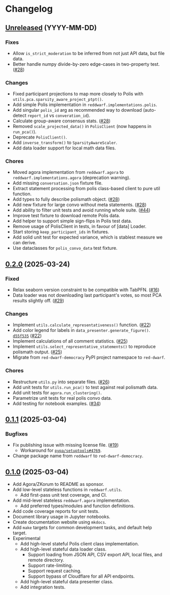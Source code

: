# Changelog

## [Unreleased][] (YYYY-MM-DD)

### Fixes
- Allow `is_strict_moderation` to be inferred from not just API data, but file data.
- Better handle numpy divide-by-zero edge-cases in two-property test. ([#28](https://github.com/polis-community/red-dwarf/pull/28))

### Changes
- Fixed participant projections to map more closely to Polis with `utils.pca.sparsity_aware_project_ptpt()`.
- Add simple Polis implementation in `reddwarf.implementations.polis`.
- Add singular `polis_id` arg as recommended way to download (auto-detect `report_id` vs `converation_id`).
- Calculate group-aware consensus stats. ([#28](https://github.com/polis-community/red-dwarf/pull/28))
- Removed `scale_projected_data()` in `PolisClient` (now happens in `run_pca()`).
- Deprecate `PolisClient()`.
- Add `inverse_transform()` to `SparsityAwareScaler`.
- Add data loader support for local math data files.

### Chores
- Moved agora implementation from `reddwarf.agora` to `reddwarf.implementations.agora` (deprecation warning).
- Add missing `conversation.json` fixture file.
- Extract statement processing from polis class-based client to pure util function.
- Add types to fully describe polismath object. ([#28](https://github.com/polis-community/red-dwarf/pull/28))
- Add new fixture for large convo without meta statements. ([#28](https://github.com/polis-community/red-dwarf/pull/28))
- Add ability to filter unit tests and avoid running whole suite. ([#44](https://github.com/polis-community/red-dwarf/pull/44))
- Improve test fixture to download remote Polis data.
- Add helper to support simple sign-flips in Polis test data.
- Remove usage of PolisClient in tests, in favour of [data] Loader.
- Start storing `keep_participant_ids` in fixtures.
- Add solid unit test for expected variance, which is stablest measure we can derive.
- Use dataclasses for `polis_convo_data` test fixture.

## [0.2.0][] (2025-03-24)
### Fixed
- Relax seaborn version constraint to be compatible with TabPFN. ([#16](https://github.com/polis-community/red-dwarf/issues/16))
- Data loader was not downloading last participant's votes, so most PCA results slightly off. ([#29](https://github.com/polis-community/red-dwarf/issues/29))

### Changes
- Implement `utils.calculate_representativeness()` function. ([#22](https://github.com/polis-community/red-dwarf/issues/22))
- Add color legend for labels in `data_presenter.generate_figure()`. [`d55f535`](https://github.com/polis-community/red-dwarf/pull/24/commits/d55f53588de72620abb984d7c1ac27f8a31d5478) ([#22](https://github.com/polis-community/red-dwarf/issues/22))
- Implement calculations of all comment statistics. ([#25](https://github.com/polis-community/red-dwarf/pull/25))
- Implement `utils.select_representative_statements()` to reproduce polismath output. ([#25](https://github.com/polis-community/red-dwarf/pull/25))
- Migrate from `red-dwarf-democracy` PyPI project namespace to `red-dwarf`.

### Chores
- Restructure `utils.py` into separate files. ([#26](https://github.com/polis-community/red-dwarf/pull/26))
- Add unit tests for `utils.run_pca()` to test against real polismath data.
- Add unit tests for `agora.run_clustering()`.
- Parametrize unit tests for real polis convo data.
- Add testing for notebook examples. ([#34](https://github.com/polis-community/red-dwarf/pull/34))

## [0.1.1][] (2025-03-04)
### Bugfixes
- Fix publishing issue with missing license file. ([#19](https://github.com/polis-community/red-dwarf/issues/19))
    - Workaround for [`pypa/setuptools#4769`](https://github.com/pypa/setuptools/issues/4759).
- Change package name from `reddwarf` to `red-dwarf-democracy`.

## [0.1.0][] (2025-03-04)

- Add Agora/ZKorum to README as sponsor.
- Add low-level stateless functions in `reddwarf.utils`.
    - Add first-pass unit test coverage, and CI.
- Add mid-level stateless `reddwarf.agora` implementation.
    - Add preferred types/modules and function definitions.
- Add code coverage reports for unit tests.
- Document library usage in Jupyter notebooks.
- Create documentation website using `mkdocs`.
- Add `make` targets for common development tasks, and default help target.
- Experimental
    - Add high-level stateful Polis client class implementation.
    - Add high-level stateful data loader class.
        - Support loading from JSON API, CSV export API, local files, and remote directory.
        - Support rate-limiting.
        - Support request caching.
        - Support bypass of Cloudflare for all API endpoints.
    - Add high-level stateful data presenter class.
    - Add integration tests.

<!-- Links -->
   [Unreleased]: https://github.com/polis-community/red-dwarf/compare/v0.2.0...main
   [0.2.0]: https://github.com/polis-community/red-dwarf/releases/tag/v0.2.0
   [0.1.1]: https://github.com/polis-community/red-dwarf/releases/tag/v0.1.1
   [0.1.0]: https://github.com/polis-community/red-dwarf/releases/tag/v0.1.0
